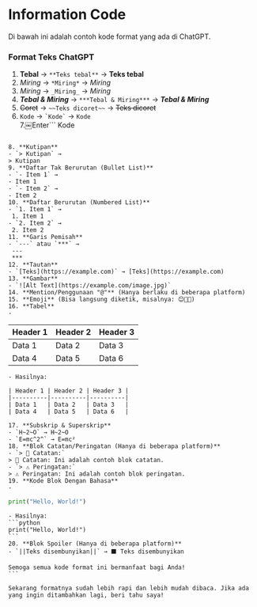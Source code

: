 # Information Code  

Di bawah ini adalah contoh kode format yang ada di ChatGPT.  

### Format Teks ChatGPT  

1. **Tebal** → `**Teks tebal**` → **Teks tebal**  
2. *Miring* → `*Miring*` → *Miring*  
3. _Miring_ → `_Miring_` → _Miring_  
4. ***Tebal & Miring*** → `***Tebal & Miring***` → ***Tebal & Miring***  
5. ~~Coret~~ → `~~Teks dicoret~~` → ~~Teks dicoret~~  
6. `Kode` → `` `Kode` `` → `Kode`  
7.￼Enter```
  Kode
  ```

8. **Kutipan**  
- `> Kutipan` →  
  > Kutipan  
9. **Daftar Tak Berurutan (Bullet List)**  
- `- Item 1` →  
  - Item 1  
- `- Item 2` →  
  - Item 2  
10. **Daftar Berurutan (Numbered List)**  
 - `1. Item 1` →  
   1. Item 1  
 - `2. Item 2` →  
   2. Item 2  
11. **Garis Pemisah**  
 - `---` atau `***` →  
   ---  
   ***  
12. **Tautan**  
 - `[Teks](https://example.com)` → [Teks](https://example.com)  
13. **Gambar**  
 - `![Alt Text](https://example.com/image.jpg)`  
14. **Mention/Penggunaan "@"** (Hanya berlaku di beberapa platform)  
15. **Emoji** (Bisa langsung diketik, misalnya: 😊🚀🔥)  
16. **Tabel**  
 -  
   ```
   | Header 1 | Header 2 | Header 3 |
   |----------|----------|----------|
   | Data 1   | Data 2   | Data 3   |
   | Data 4   | Data 5   | Data 6   |
   ```
 - Hasilnya:  

   | Header 1 | Header 2 | Header 3 |
   |----------|----------|----------|
   | Data 1   | Data 2   | Data 3   |
   | Data 4   | Data 5   | Data 6   |

17. **Subskrip & Superskrip**  
 - `H~2~O` → H~2~O  
 - `E=mc^2^` → E=mc²  
18. **Blok Catatan/Peringatan (Hanya di beberapa platform)**  
 - `> 📌 Catatan:`  
   > 📌 Catatan: Ini adalah contoh blok catatan.  
 - `> ⚠️ Peringatan:`  
   > ⚠️ Peringatan: Ini adalah contoh blok peringatan.  
19. **Kode Blok Dengan Bahasa**  
 -  
   ````  
   ```python  
   print("Hello, World!")  
   ```  
   ````  
 - Hasilnya:  
   ```python  
   print("Hello, World!")  
   ```  
20. **Blok Spoiler (Hanya di beberapa platform)**  
 - `||Teks disembunyikan||` → ⬛ Teks disembunyikan  

Semoga semua kode format ini bermanfaat bagi Anda!  
```  

Sekarang formatnya sudah lebih rapi dan lebih mudah dibaca. Jika ada yang ingin ditambahkan lagi, beri tahu saya!
